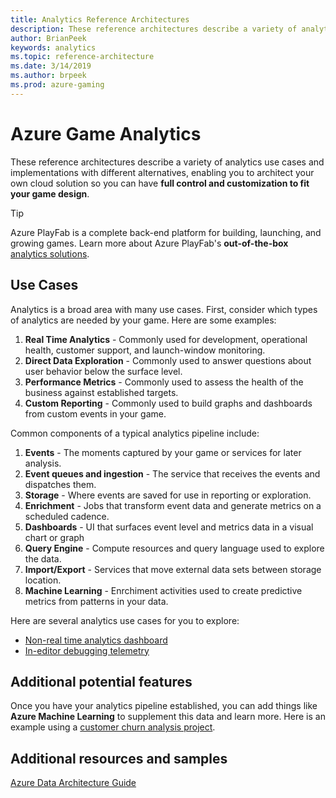 ```yaml
---
title: Analytics Reference Architectures
description: These reference architectures describe a variety of analytics use cases and possible implementations to help you architect your own cloud solution customized for your game's needs.
author: BrianPeek
keywords: analytics 
ms.topic: reference-architecture
ms.date: 3/14/2019
ms.author: brpeek
ms.prod: azure-gaming
---
```


# Azure Game Analytics

These reference architectures describe a variety of analytics use cases and implementations with different alternatives, enabling you to architect your own cloud solution so you can have **full control and customization to fit your game design**.

> [!TIP]
> Azure PlayFab is a complete back-end platform for building, launching, and growing games. Learn more about Azure PlayFab's **out-of-the-box** [analytics solutions](/gaming/playfab/?branch=master#pivot=documentation&panel=analytics).

## Use Cases

Analytics is a broad area with many use cases. First, consider which types of analytics are needed by your game. Here are some examples:

1. **Real Time Analytics** - Commonly used for development, operational health, customer support, and launch-window monitoring.
2. **Direct Data Exploration** - Commonly used to answer questions about user behavior below the surface level.
3. **Performance Metrics** - Commonly used to assess the health of the business against established targets.
4. **Custom Reporting** - Commonly used to build graphs and dashboards from custom events in your game. 

Common components of a typical analytics pipeline include:

1. **Events** - The moments captured by your game or services for later analysis. 
2. **Event queues and ingestion** - The service that receives the events and dispatches them.
3. **Storage** - Where events are saved for use in reporting or exploration.
4. **Enrichment** - Jobs that transform event data and generate metrics on a scheduled cadence.
5. **Dashboards** - UI that surfaces event level and metrics data in a visual chart or graph
6. **Query Engine** - Compute resources and query language used to explore the data. 
7. **Import/Export** - Services that move external data sets between storage location. 
8. **Machine Learning** - Enrchiment activities used to create predictive metrics from patterns in your data.

Here are several analytics use cases for you to explore:

- [Non-real time analytics dashboard](./analytics-non-real-time-dashboard.md)
- [In-editor debugging telemetry](./analytics-in-editor-debugging.md)

## Additional potential features

Once you have your analytics pipeline established, you can add things like **Azure Machine Learning** to supplement this data and learn more.  Here is an example using a [customer churn analysis project](/azure/machine-learning/studio/azure-ml-customer-churn-scenario).

## Additional resources and samples

[Azure Data Architecture Guide](/azure/architecture/data-guide/)